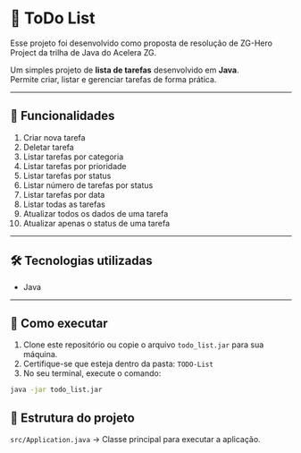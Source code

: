 # 📝 ToDo List

Esse projeto foi desenvolvido como proposta de resolução de ZG-Hero Project da trilha de Java do Acelera ZG.

Um simples projeto de **lista de tarefas** desenvolvido em **Java**.  
Permite criar, listar e gerenciar tarefas de forma prática.

---

## 📌 Funcionalidades
1. Criar nova tarefa
2. Deletar tarefa
3. Listar tarefas por categoria
4. Listar tarefas por prioridade
5. Listar tarefas por status
6. Listar número de tarefas por status
7. Listar tarefas por data
8. Listar todas as tarefas
9. Atualizar todos os dados de uma tarefa
10. Atualizar apenas o status de uma tarefa

---

## 🛠️ Tecnologias utilizadas
- Java

---

## 🚀 Como executar

1. Clone este repositório ou copie o arquivo `todo_list.jar` para sua máquina.
2. Certifique-se que esteja dentro da pasta: `TODO-List`
3. No seu terminal, execute o comando: 
```bash
java -jar todo_list.jar
```

## 📂 Estrutura do projeto

`src/Application.java` → Classe principal para executar a aplicação.
